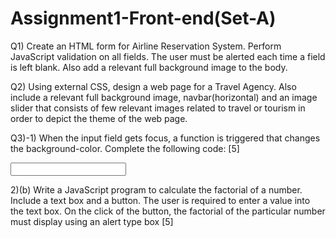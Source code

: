 # Assignment1-Front-end(Set-A)
Q1) Create an HTML form for Airline Reservation System. Perform JavaScript validation on all fields. The user
must be alerted each time a field is left blank. Also add a relevant full background image to the body.

Q2) Using external CSS, design a web page for a Travel Agency. Also include a relevant full background image,
navbar(horizontal) and an image slider that consists of few relevant images related to travel or tourism in
order to depict the theme of the web page. 

Q3)-1)
When the input field gets focus, a function is triggered that changes the background-color. Complete the
following code: [5]
<html>
<head><title></title></head>
<body>
<input type="text" onfocus="change(this)"/>
<script type="text/javascript">
**Write code here**
</script>
</body>
</html>
  
  2)(b) Write a JavaScript program to calculate the factorial of a number. Include a text box and a button. The user
is required to enter a value into the text box. On the click of the button, the factorial of the particular number
must display using an alert type box [5]
<html>
<body><script>----------------<script>
</body>
</html>
